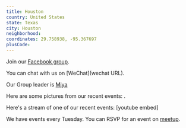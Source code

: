 ```yaml
---
title: Houston
country: United States
state: Texas
city: Houston
neighborhood: 
coordinates: 29.758938, -95.367697
plusCode:
---
```

Join our [Facebook group](http://www.freecodecamphouston.com).

You can chat with us on [WeChat](wechat URL).

Our Group leader is [Miya](freecodecamp.org/miya)

Here are some pictures from our recent events:
![]().

Here's a stream of one of our recent events:
[youtube embed]

We have events every Tuesday. You can RSVP for an event on [meetup](meetupurl).
